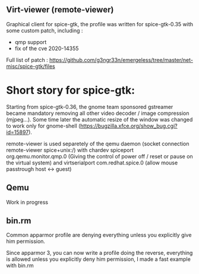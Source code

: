 ## Virt-viewer (remote-viewer)

Graphical client for spice-gtk, the profile was written for spice-gtk-0.35 with some custom patch, including :

- qmp support
- fix of the cve 2020-14355

Full list of patch : https://github.com/g3ngr33n/emergeless/tree/master/net-misc/spice-gtk/files

# Short story for spice-gtk:

Starting from spice-gtk-0.36, the gnome team sponsored gstreamer became mandatory removing all other video decoder / image compression (mjpeg...). Some time later the automatic resize of the window was changed to work only for gnome-shell (https://bugzilla.xfce.org/show_bug.cgi?id=15897). 

remote-viewer is used separetely of the qemu daemon (socket connection remote-viewer spice+unix:/) with chardev spiceport org.qemu.monitor.qmp.0 (Giving the control of power off / reset or pause on the virtual system) and virtserialport com.redhat.spice.0 (allow mouse passtrough host <-> guest)

## Qemu

Work in progress

## bin.rm

Common apparmor profile are denying everything unless you explicitly give him permission. 

Since apparmor 3, you can now write a profile doing the reverse, everything is allowed unless you explicitly deny him permission, I made a fast example with bin.rm 